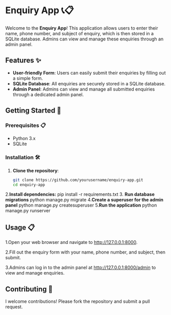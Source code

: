 # Enquiry App 📞📋

Welcome to the **Enquiry App**! This application allows users to enter their name, phone number, and subject of enquiry, which is then stored in a SQLite database. Admins can view and manage these enquiries through an admin panel.

## Features ✨

- **User-friendly Form**: Users can easily submit their enquiries by filling out a simple form.
- **SQLite Database**: All enquiries are securely stored in a SQLite database.
- **Admin Panel**: Admins can view and manage all submitted enquiries through a dedicated admin panel.

## Getting Started 🚀

### Prerequisites 📋

- Python 3.x
- SQLite

### Installation 🛠️

1. **Clone the repository**:
   ```bash
   git clone https://github.com/yourusername/enquiry-app.git
   cd enquiry-app
2.**Install dependencies:**
 pip install -r requirements.txt
3. **Run database migrations**
python manage.py migrate
4.**Create a superuser for the admin panel**
python manage.py createsuperuser
5.**Run the application**
python manage.py runserver

## Usage 📋
1.Open your web browser and navigate to http://127.0.0.1:8000.

2.Fill out the enquiry form with your name, phone number, and subject, then submit.

3.Admins can log in to the admin panel at http://127.0.0.1:8000/admin to view and manage enquiries.

## Contributing 🤝
I welcome contributions! Please fork the repository and submit a pull request.
